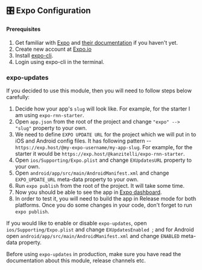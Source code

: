 ## 🎛 Expo Configuration
#### Prerequisites
1. Get familiar with [Expo](https://expo.io) and [their documentation](https://docs.expo.io/) if you haven't yet.
2. Create new account at [Expo.io](https://expo.io/signup)
3. Install [expo-cli](https://docs.expo.io/workflow/expo-cli/).
4. Login using expo-cli in the terminal.

### expo-updates
If you decided to use this module, then you will need to follow steps below carefully:
1. Decide how your app's `slug` will look like. For example, for the starter I am using `expo-rnn-starter`.
2. Open `app.json` from the root of the project and change `"expo" --> "slug"` property to your own.
3. We need to define `EXPO UPDATE URL` for the project which we will put in to iOS and Android config files. It has following pattern -- `https://exp.host/@my-expo-username/my-app-slug`. For example, for the starter it would be `https://exp.host/@kanzitelli/expo-rnn-starter`.
4. Open `ios/Supporting/Expo.plist` and change `EXUpdatesURL` property to your own.
5. Open `android/app/src/main/AndroidManifest.xml` and change `EXPO_UPDATE_URL` meta-data property to your own.
6. Run `expo publish` from the root of the project. It will take some time.
7. Now you should be able to see the app in [Expo dashboard](https://expo.io/dashboard).
8. In order to test it, you will need to build the app in Release mode for both platforms. Once you do some changes in your code, don't forget to run `expo publish`.

If you would like to enable or disable `expo-updates`, open `ios/Supporting/Expo.plist` and change `EXUpdatesEnabled `; and for Android open `android/app/src/main/AndroidManifest.xml` and change `ENABLED` meta-data property.

Before using `expo-updates` in production, make sure you have read the documentation about this module, release channels etc.